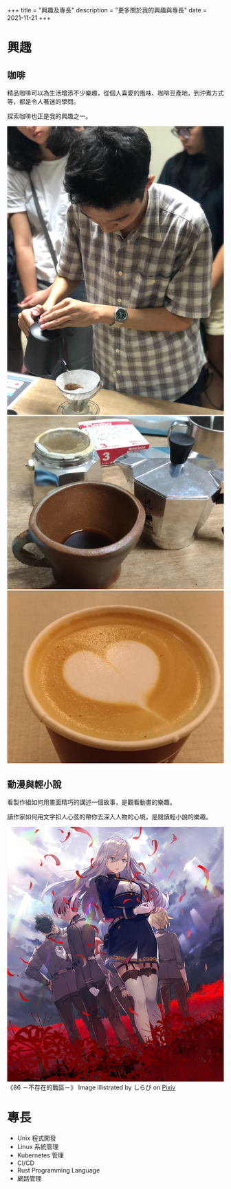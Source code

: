 +++
title = "興趣及專長"
description = "更多關於我的興趣與專長"
date = 2021-11-21
+++

# 興趣

## 咖啡

精品咖啡可以為生活增添不少樂趣，從個人喜愛的風味、咖啡豆產地，到沖煮方式等，都是令人著迷的學問。

探索咖啡也正是我的興趣之一。

![](coffee.jpg)
![](mocca.jpg)
![](latte.jpg)

## 動漫與輕小說

看製作組如何用畫面精巧的講述一個故事，是觀看動畫的樂趣。

讀作家如何用文字扣人心弦的帶你去深入人物的心境，是閱讀輕小說的樂趣。

![](86.jpg)
《86 －不存在的戰區－》
Image illistrated by しらび on [Pixiv](https://www.pixiv.net/artworks/68781704)

# 專長
- Unix 程式開發
- Linux 系統管理
- Kubernetes 管理
- CI/CD
- Rust Programming Language
- 網路管理

